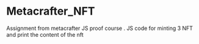 # Metacrafter_NFT
Assignment from metacrafter JS proof course . JS code for minting 3 NFT and print the content of the nft
